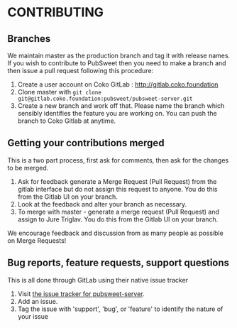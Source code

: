 # CONTRIBUTING

## Branches

We maintain master as the production branch and tag it with release names. If you wish to contribute to PubSweet then you need to make a branch and then issue a pull request following this procedure:

1. Create a user account on Coko GitLab : http://gitlab.coko.foundation
2. Clone master with ```git clone git@gitlab.coko.foundation:pubsweet/pubsweet-server.git```
3. Create a new branch and work off that. Please name the branch which sensibly identifies the feature you are working on. You can push the branch to Coko Gitlab at anytime.

## Getting your contributions merged

This is a two part process, first ask for comments, then ask for the changes to be merged.

1. Ask for feedback generate a Merge Request (Pull Request) from the gitlab interface but do not assign this request to anyone. You do this from the Gitlab UI on your branch.
2. Look at the feedback and alter your branch as necessary.
3. To merge with master - generate a merge request (Pull Request) and assign to Jure Triglav. You do this from the Gitlab UI on your branch.

We encourage feedback and discussion from as many people as possible on Merge Requests!

## Bug reports, feature requests, support questions
This is all done through GitLab using their native issue tracker

1. Visit [the issue tracker for pubsweet-server](https://gitlab.coko.foundation/pubsweet/pubsweet-server/issues).
2. Add an issue.
3. Tag the issue with 'support', 'bug', or 'feature' to identify the nature of your issue
